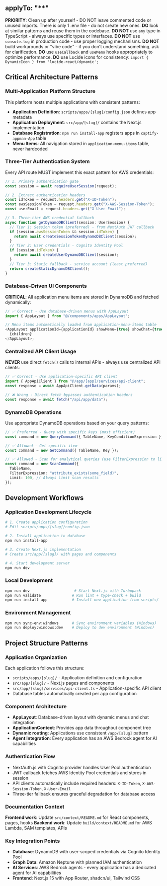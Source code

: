 ## applyTo: "\*\*"

**PRIORITY**: Clean up after yourself - DO NOT leave commented code or unused imports. There is only 1 .env file - do not create new ones.
**DO** look at similar patterns and reuse them in the codebase.
**DO NOT** use `any` type in TypeScript - always use specific types or interfaces.
**DO NOT** use `console.log` in production code - use proper logging mechanisms.
**DO NOT** build workarounds or "vibe code" - if you don't understand something, ask for clarification.
**DO** use `useCallback` and `useMemo` hooks appropriately to optimize performance.
**DO** use Lucide icons for consistency: `import { DynamicIcon } from 'lucide-react/dynamic';`

## Critical Architecture Patterns

### Multi-Application Platform Structure

This platform hosts multiple applications with consistent patterns:

- **Application Definition**: `scripts/apps/[slug]/config.json` defines app metadata
- **Application Deployment**: `src/app/[slug]/` contains the Next.js implementation
- **Database Registration**: `npm run install-app` registers apps in `captify-appman-App` table
- **Menu Items**: All navigation stored in `application-menu-items` table, never hardcoded

### Three-Tier Authentication System

Every API route MUST implement this exact pattern for AWS credentials:

```typescript
// 1. Primary authentication gate
const session = await requireUserSession(request);

// 2. Extract authentication headers
const idToken = request.headers.get("X-ID-Token");
const awsSessionToken = request.headers.get("X-AWS-Session-Token");
const userEmail = request.headers.get("X-User-Email");

// 3. Three-tier AWS credential fallback
async function getDynamoDBClient(session: UserSession) {
  // Tier 1: Session token (preferred) - from NextAuth JWT callback
  if (session.awsSessionToken && session.idToken) {
    return await createSessionTokenDynamoDBClient(session);
  }
  // Tier 2: User credentials - Cognito Identity Pool
  if (session.idToken) {
    return await createUserDynamoDBClient(session);
  }
  // Tier 3: Static fallback - service account (least preferred)
  return createStaticDynamoDBClient();
}
```

### Database-Driven UI Components

**CRITICAL**: All application menu items are stored in DynamoDB and fetched dynamically:

```typescript
// ✅ Correct - Use database-driven menus with AppLayout
import { AppLayout } from "@/components/apps/AppLayout";

// Menu items automatically loaded from application-menu-items table
<AppLayout applicationId={applicationId} showMenu={true} showChat={true}>
  {children}
</AppLayout>;
```

### Centralized API Client Usage

**NEVER** use direct `fetch()` calls to internal APIs - always use centralized API clients:

```typescript
// ✅ Correct - Use application-specific API client
import { AppApiClient } from "@/app/[app]/services/api-client";
const response = await AppApiClient.getData(params);

// ❌ Wrong - Direct fetch bypasses authentication headers
const response = await fetch("/api/app/data");
```

### DynamoDB Operations

Use appropriate DynamoDB operations based on your query patterns:

```typescript
// ✅ Preferred - Query with specific keys (most efficient)
const command = new QueryCommand({ TableName, KeyConditionExpression });

// ✅ Allowed - Get specific item
const command = new GetCommand({ TableName, Key });

// ✅ Allowed - Scan for analytical queries (use FilterExpression to limit results)
const command = new ScanCommand({
  TableName,
  FilterExpression: "attribute_exists(some_field)",
  Limit: 100, // Always limit scan results
});
```

## Development Workflows

### Application Development Lifecycle

```bash
# 1. Create application configuration
# Edit scripts/apps/[slug]/config.json

# 2. Install application to database
npm run install-app

# 3. Create Next.js implementation
# Create src/app/[slug]/ with pages and components

# 4. Start development server
npm run dev
```

### Local Development

```bash
npm run dev                    # Start Next.js with Turbopack
npm run validate              # Run lint + type-check + build
npm run install-app           # Install new application from scripts/
```

### Environment Management

```bash
npm run sync-env:windows      # Sync environment variables (Windows)
npm run deploy:windows:dev    # Deploy to dev environment (Windows)
```

## Project Structure Patterns

### Application Organization

Each application follows this structure:

- `scripts/apps/[slug]/` - Application definition and configuration
- `src/app/[slug]/` - Next.js pages and components
- `src/app/[slug]/services/api-client.ts` - Application-specific API client
- Database tables automatically created per app configuration

### Component Architecture

- **AppLayout**: Database-driven layout with dynamic menus and chat integration
- **ApplicationContext**: Provides app data throughout component tree
- **Dynamic routing**: Applications use consistent `/app/[slug]` pattern
- **Agent Integration**: Every application has an AWS Bedrock agent for AI capabilities

### Authentication Flow

- NextAuth.js with Cognito provider handles User Pool authentication
- JWT callback fetches AWS Identity Pool credentials and stores in session
- API clients automatically include required headers: `X-ID-Token`, `X-AWS-Session-Token`, `X-User-Email`
- Three-tier fallback ensures graceful degradation for database access

### Documentation Context

**Frontend work**: Update `src/context/README.md` for React components, pages, hooks
**Backend work**: Update `build/context/README.md` for AWS Lambda, SAM templates, APIs

### Key Integration Points

- **Database**: DynamoDB with user-scoped credentials via Cognito Identity Pool
- **Graph Data**: Amazon Neptune with planned IAM authentication
- **AI Services**: AWS Bedrock agents - every application has a dedicated agent for AI capabilities
- **Frontend**: Next.js 15 with App Router, shadcn/ui, Tailwind CSS
